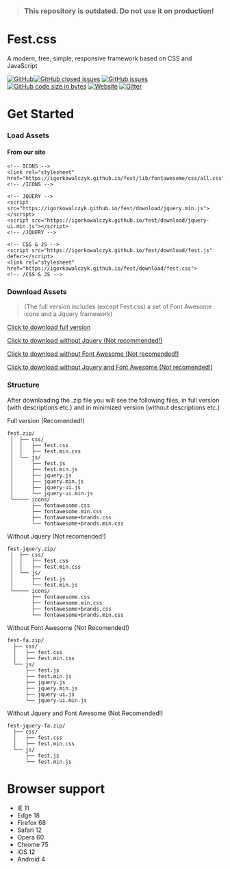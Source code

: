 > ### This repository is outdated. Do not use it on production!

# Fest.css
A modern, free, simple, responsive framework based on CSS and JavaScript

<a href="https://github.com/igorkowalczyk/fest/blob/master/license.txt"><img alt="GitHub" src="https://img.shields.io/github/license/igorkowalczyk/fest?style=flat-square"></a><a href="https://github.com/igorkowalczyk/fest/issues"><img alt="GitHub closed issues" src="https://img.shields.io/github/issues-closed/igorkowalczyk/fest?color=green&style=flat-square"></a> <a href="https://github.com/igorkowalczyk/fest/issues"><img alt="GitHub issues" src="https://img.shields.io/github/issues/igorkowalczyk/fest?color=green&style=flat-square"></a> <a href="https://github.com/igorkowalczyk/fest"><img alt="GitHub code size in bytes" src="https://img.shields.io/github/languages/code-size/igorkowalczyk/fest?color=green&style=flat-square"></a> <a href="https://igorkowalczyk.github.io/fest"><img alt="Website" src="https://img.shields.io/website/https/aurolia-css.github.io?down_color=red&down_message=offline&style=flat-square&up_color=green&up_message=online"></a> <a href="https://gitter.im/Aurolia-css/community"><img alt="Gitter" src="https://img.shields.io/gitter/room/aurolia-css/community?color=green&style=flat-square"></a>

# Get Started

### Load Assets

#### From our site

```text
<!-- ICONS -->
<link rel="stylesheet" href="https://igorkowalczyk.github.io/fest/lib/fontawesome/css/all.css">`
<!-- /ICONS -->

<!-- JQUERY -->
<script src="https://igorkowalczyk.github.io/fest/download/jquery.min.js"></script>
<script src="https://igorkowalczyk.github.io/fest/download/jquery-ui.min.js"></script>
<!-- /JQUERY -->

<!-- CSS & JS -->
<script src="https://igorkowalczyk.github.io/fest/download/fest.js" defer></script>
<link rel="stylesheet" href="https://igorkowalczyk.github.io/fest/download/fest.css">
<!-- /CSS & JS -->
```

### Download Assets

> (The full version includes (except Fest.css) a set of Font Awesome icons and a Jquery framework)

[Click to download full version](https://igorkowalczyk.github.io/fest/download/fest.zip)

[Click to download without Jquery (Not recommended!)](https://igorkowalczyk.github.io/fest/download/fest-jquery.zip)

[Click to download without Font Awesome (Not recomended!)](https://igorkowalczyk.github.io/fest/download/fest-fa.zip)

[Click to download without Jquery and Font Awesome (Not recomended!)](https://igorkowalczyk.github.io/fest/download/fest-jquery-fa.zip)

### Structure

After downloading the .zip file you will see the following files, in full version (with descriptions etc.) and in minimized version (without descriptions etc.)

Full version (Recomended!)
```text
fest.zip/
 │  ├── css/
 │  │   ├── fest.css
 │  │   ├── fest.min.css
 │  └── js/
 │      ├── fest.js
 │      ├── fest.min.js
 │      ├── jquery.js
 │      ├── jquery.min.js
 │      ├── jquery-ui.js
 │      └── jquery-ui.min.js
 └───── icons/
        ├── fontawesome.css
        ├── fontawesome.min.css
        ├── fontawesome+brands.css
        └── fontawesome+brands.min.css
```

Without Jquery (Not recomended!)
```text
fest-jquery.zip/
 │  ├── css/
 │  │   ├── fest.css
 │  │   ├── fest.min.css
 │  └── js/
 │      ├── fest.js
 │      └── fest.min.js
 └───── icons/
        ├── fontawesome.css
        ├── fontawesome.min.css
        ├── fontawesome+brands.css
        └── fontawesome+brands.min.css
```

Without Font Awesome (Not Recomended!)
```text
fest-fa.zip/
  ├── css/
  │   ├── fest.css
  │   ├── fest.min.css
  └── js/
      ├── fest.js
      ├── fest.min.js
      ├── jquery.js
      ├── jquery.min.js
      ├── jquery-ui.js
      └── jquery-ui.min.js
```

Without Jquery and Font Awesome (Not Recomended!)
```text
fest-jquery-fa.zip/
  ├── css/
  │   ├── fest.css
  │   ├── fest.min.css
  └── js/
      ├── fest.js
      └── fest.min.js
```

# Browser support
 
- IE 11
- Edge 18
- Firefox 68
- Safari 12
- Opera 60
- Chrome 75
- iOS 12
- Android 4
